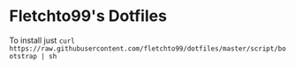 # Fletchto99's Dotfiles

To install just `curl https://raw.githubusercontent.com/fletchto99/dotfiles/master/script/bootstrap | sh`

